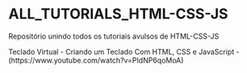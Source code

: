 # ALL_TUTORIALS_HTML-CSS-JS
Repositório unindo todos os tutoriais avulsos de HTML-CSS-JS

<p>Teclado Virtual - Criando um Teclado Com HTML, CSS e JavaScript - (https://www.youtube.com/watch?v=PIdNP6qoMoA)</p>
